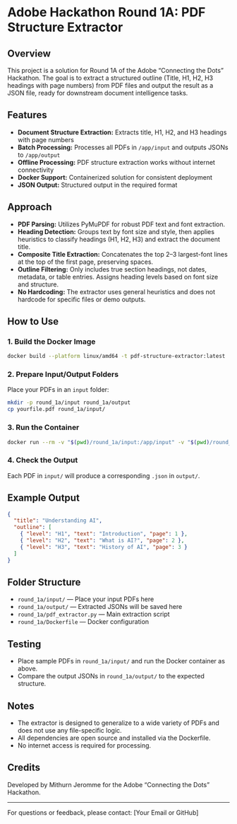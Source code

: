 # Adobe Hackathon Round 1A: PDF Structure Extractor

## Overview
This project is a solution for Round 1A of the Adobe “Connecting the Dots” Hackathon. The goal is to extract a structured outline (Title, H1, H2, H3 headings with page numbers) from PDF files and output the result as a JSON file, ready for downstream document intelligence tasks.

## Features
- **Document Structure Extraction:** Extracts title, H1, H2, and H3 headings with page numbers
- **Batch Processing:** Processes all PDFs in `/app/input` and outputs JSONs to `/app/output`
- **Offline Processing:** PDF structure extraction works without internet connectivity
- **Docker Support:** Containerized solution for consistent deployment
- **JSON Output:** Structured output in the required format

## Approach
- **PDF Parsing:** Utilizes PyMuPDF for robust PDF text and font extraction.
- **Heading Detection:** Groups text by font size and style, then applies heuristics to classify headings (H1, H2, H3) and extract the document title.
- **Composite Title Extraction:** Concatenates the top 2–3 largest-font lines at the top of the first page, preserving spaces.
- **Outline Filtering:** Only includes true section headings, not dates, metadata, or table entries. Assigns heading levels based on font size and structure.
- **No Hardcoding:** The extractor uses general heuristics and does not hardcode for specific files or demo outputs.

## How to Use

### 1. Build the Docker Image
```sh
docker build --platform linux/amd64 -t pdf-structure-extractor:latest ./round_1a
```

### 2. Prepare Input/Output Folders
Place your PDFs in an `input` folder:
```sh
mkdir -p round_1a/input round_1a/output
cp yourfile.pdf round_1a/input/
```

### 3. Run the Container
```sh
docker run --rm -v "$(pwd)/round_1a/input:/app/input" -v "$(pwd)/round_1a/output:/app/output" --network none pdf-structure-extractor:latest
```

### 4. Check the Output
Each PDF in `input/` will produce a corresponding `.json` in `output/`.

## Example Output
```json
{
  "title": "Understanding AI",
  "outline": [
    { "level": "H1", "text": "Introduction", "page": 1 },
    { "level": "H2", "text": "What is AI?", "page": 2 },
    { "level": "H3", "text": "History of AI", "page": 3 }
  ]
}
```

## Folder Structure
- `round_1a/input/` — Place your input PDFs here
- `round_1a/output/` — Extracted JSONs will be saved here
- `round_1a/pdf_extractor.py` — Main extraction script
- `round_1a/Dockerfile` — Docker configuration

## Testing
- Place sample PDFs in `round_1a/input/` and run the Docker container as above.
- Compare the output JSONs in `round_1a/output/` to the expected structure.

## Notes
- The extractor is designed to generalize to a wide variety of PDFs and does not use any file-specific logic.
- All dependencies are open source and installed via the Dockerfile.
- No internet access is required for processing.

## Credits
Developed by Mithurn Jeromme for the Adobe “Connecting the Dots” Hackathon.

---
For questions or feedback, please contact: [Your Email or GitHub]
